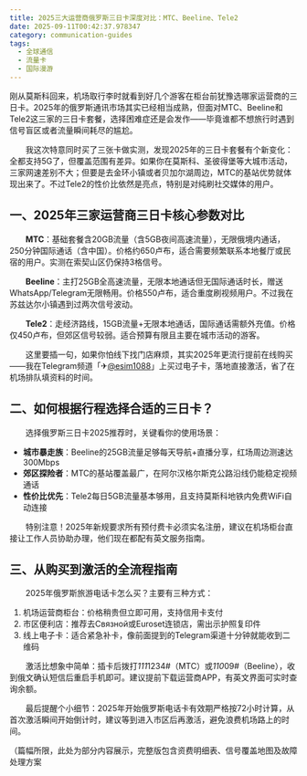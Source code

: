 ```yaml
---
title: 2025三大运营商俄罗斯三日卡深度对比：MTC、Beeline、Tele2
date: 2025-09-11T00:42:37.978347
category: communication-guides
tags:
  - 全球通信
  - 流量卡
  - 国际漫游
---
```


刚从莫斯科回来，机场取行李时就看到好几个游客在柜台前犹豫选哪家运营商的三日卡。2025年的俄罗斯通讯市场其实已经相当成熟，但面对MTC、Beeline和Tele2这三家的三日卡套餐，选择困难症还是会发作——毕竟谁都不想旅行时遇到信号盲区或者流量瞬间耗尽的尴尬。

　　我这次特意同时买了三张卡做实测，发现2025年的三日卡套餐有个新变化：全都支持5G了，但覆盖范围有差异。如果你在莫斯科、圣彼得堡等大城市活动，三家网速差别不大；但要是去金环小镇或者贝加尔湖周边，MTC的基站优势就体现出来了。不过Tele2的性价比依然是亮点，特别是对纯刷社交媒体的用户。

## 一、2025年三家运营商三日卡核心参数对比

　　**MTC**：基础套餐含20GB流量（含5GB夜间高速流量），无限俄境内通话，250分钟国际通话（含中国）。价格约650卢布，适合需要频繁联系本地餐厅或民宿的用户。实测在索契山区仍保持3格信号。

　　**Beeline**：主打25GB全高速流量，无限本地通话但无国际通话时长，赠送WhatsApp/Telegram无限畅用。价格550卢布，适合重度刷视频用户。不过我在苏兹达尔小镇遇到过两次信号波动。

　　**Tele2**：走经济路线，15GB流量+无限本地通话，国际通话需额外充值。价格仅450卢布，但郊区信号较弱。适合预算有限且主要在城市活动的游客。

　　这里要插一句，如果你怕线下找门店麻烦，其实2025年更流行提前在线购买——我在Telegram频道「✈[@esim1088](https://t.me/s/esim1088)」上买过电子卡，落地直接激活，省了在机场排队填资料的时间。

## 二、如何根据行程选择合适的三日卡？

　　选择俄罗斯三日卡2025推荐时，关键看你的使用场景：
- **城市暴走族**：Beeline的25GB流量足够每天导航+直播分享，红场周边测速达300Mbps
- **郊区探险者**：MTC的基站覆盖最广，在阿尔汉格尔斯克公路沿线仍能稳定视频通话
- **性价比优先**：Tele2每日5GB流量基本够用，且支持莫斯科地铁内免费WiFi自动连接

　　特别注意！2025年新规要求所有预付费卡必须实名注册，建议在机场柜台直接让工作人员协助办理，他们现在都配有英文服务指南。

## 三、从购买到激活的全流程指南

　　2025年俄罗斯旅游电话卡怎么买？主要有三种方式：
1. 机场运营商柜台：价格稍贵但立即可用，支持信用卡支付
2. 市区便利店：推荐去Связной或Euroset连锁店，需出示护照复印件
3. 线上电子卡：适合紧急补卡，像前面提到的Telegram渠道十分钟就能收到二维码

　　激活比想象中简单：插卡后拨打*111*1234#（MTC）或*110*09#（Beeline），收到俄文确认短信后重启手机即可。建议提前下载运营商APP，有英文界面可实时查询余额。

　　最后提醒个小细节：2025年开始俄罗斯电话卡有效期严格按72小时计算，从首次激活瞬间开始倒计时，建议等到进入市区后再激活，避免浪费机场路上的时间。

（篇幅所限，此处为部分内容展示，完整版包含资费明细表、信号覆盖地图及故障处理方案